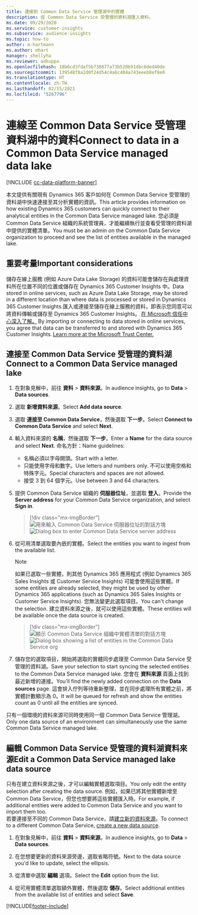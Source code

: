 ```yaml
---
title: 連接到 Common Data Service 管理湖中的實體
description: 從 Common Data Service 受管理的資料湖匯入資料。
ms.date: 09/29/2020
ms.service: customer-insights
ms.subservice: audience-insights
ms.topic: how-to
author: m-hartmann
ms.author: mhart
manager: shellyha
ms.reviewer: adkuppa
ms.openlocfilehash: 18b6cd3fdaf5b738877a73b520b91dbc6ded40de
ms.sourcegitcommit: 139548f8a2d0f24d54c4a6c404a743eeeb8ef8e0
ms.translationtype: HT
ms.contentlocale: zh-TW
ms.lasthandoff: 02/15/2021
ms.locfileid: "5267796"
---
```

# <a name="connect-to-data-in-a-common-data-service-managed-data-lake"></a><span data-ttu-id="fe902-103">連線至 Common Data Service 受管理資料湖中的資料</span><span class="sxs-lookup"><span data-stu-id="fe902-103">Connect to data in a Common Data Service managed data lake</span></span>

[!INCLUDE [cc-data-platform-banner](../includes/cc-data-platform-banner.md)]

<span data-ttu-id="fe902-104">本文提供有關現有 Dynamics 365 客戶如何在 Common Data Service 受管理的資料湖中快速連接至其分析實體的資訊。</span><span class="sxs-lookup"><span data-stu-id="fe902-104">This article provides information on how existing Dynamics 365 customers can quickly connect to their analytical entities in the Common Data Service managed lake.</span></span> <span data-ttu-id="fe902-105">您必須是 Common Data Service 組織的系統管理員，才能繼續執行並查看受管理的資料湖中提供的實體清單。</span><span class="sxs-lookup"><span data-stu-id="fe902-105">You must be an admin on the Common Data Service organization to proceed and see the list of entities available in the managed lake.</span></span>

## <a name="important-considerations"></a><span data-ttu-id="fe902-106">重要考量</span><span class="sxs-lookup"><span data-stu-id="fe902-106">Important considerations</span></span>

<span data-ttu-id="fe902-107">儲存在線上服務 (例如 Azure Data Lake Storage) 的資料可能會儲存在與處理資料所在位置不同的位置或儲存在 Dynamics 365 Customer Insights 中。</span><span class="sxs-lookup"><span data-stu-id="fe902-107">Data stored in online services, such as Azure Data Lake Storage, may be stored in a different location than where data is processed or stored in Dynamics 365 Customer Insights.</span></span><span data-ttu-id="fe902-108">匯入或連接至儲存在線上服務的資料，即表示您同意可以將資料傳輸或儲存至 Dynamics 365 Customer Insights。 [在 Microsoft 信任中心深入了解。](https://www.microsoft.com/trust-center)</span><span class="sxs-lookup"><span data-stu-id="fe902-108"> By importing or connecting to data stored in online services, you agree that data can be transferred to and stored with Dynamics 365 Customer Insights. [Learn more at the Microsoft Trust Center.](https://www.microsoft.com/trust-center)</span></span>

## <a name="connect-to-a-common-data-service-managed-lake"></a><span data-ttu-id="fe902-109">連接至 Common Data Service 受管理的資料湖</span><span class="sxs-lookup"><span data-stu-id="fe902-109">Connect to a Common Data Service managed lake</span></span>

1. <span data-ttu-id="fe902-110">在對象見解中，前往 **資料** > **資料來源**。</span><span class="sxs-lookup"><span data-stu-id="fe902-110">In audience insights, go to **Data** > **Data sources**.</span></span>

2. <span data-ttu-id="fe902-111">選取 **新增資料來源**。</span><span class="sxs-lookup"><span data-stu-id="fe902-111">Select **Add data source**.</span></span>

3. <span data-ttu-id="fe902-112">選取 **連接至 Common Data Service**，然後選取 **下一步**。</span><span class="sxs-lookup"><span data-stu-id="fe902-112">Select **Connect to Common Data Service** and select **Next**.</span></span>

4. <span data-ttu-id="fe902-113">輸入資料來源的 **名稱**，然後選取 **下一步**。</span><span class="sxs-lookup"><span data-stu-id="fe902-113">Enter a **Name** for the data source and select **Next**.</span></span> <span data-ttu-id="fe902-114">命名方針：</span><span class="sxs-lookup"><span data-stu-id="fe902-114">Name guidelines:</span></span> 
   - <span data-ttu-id="fe902-115">名稱必須以字母開頭。</span><span class="sxs-lookup"><span data-stu-id="fe902-115">Start with a letter.</span></span>
   - <span data-ttu-id="fe902-116">只能使用字母和數字。</span><span class="sxs-lookup"><span data-stu-id="fe902-116">Use letters and numbers only.</span></span> <span data-ttu-id="fe902-117">不可以使用空格和特殊字元。</span><span class="sxs-lookup"><span data-stu-id="fe902-117">Special characters and spaces are not allowed.</span></span>
   - <span data-ttu-id="fe902-118">接受 3 到 64 個字元。</span><span class="sxs-lookup"><span data-stu-id="fe902-118">Use between 3 and 64 characters.</span></span>

5. <span data-ttu-id="fe902-119">提供 Common Data Service 組織的 **伺服器位址**，並選取 **登入**。</span><span class="sxs-lookup"><span data-stu-id="fe902-119">Provide the **Server address** for your Common Data Service organization, and select **Sign in**.</span></span>

   > [!div class="mx-imgBorder"]
   > <span data-ttu-id="fe902-120">![用來輸入 Common Data Service 伺服器位址的對話方塊](media/enter-CDS-org-details.png)</span><span class="sxs-lookup"><span data-stu-id="fe902-120">![Dialog box to enter Common Data Service server address](media/enter-CDS-org-details.png)</span></span>

6. <span data-ttu-id="fe902-121">從可用清單選取要內嵌的實體。</span><span class="sxs-lookup"><span data-stu-id="fe902-121">Select the entities you want to ingest from the available list.</span></span>    

   > [!NOTE]
   > <span data-ttu-id="fe902-122">如果已選取一些實體，則其他 Dynamics 365 應用程式 (例如 Dynamics 365 Sales Insights 或 Customer Service Insights) 可能會使用這些實體。</span><span class="sxs-lookup"><span data-stu-id="fe902-122">If some entities are already selected, they might be used by other Dynamics 365 applications (such as Dynamics 365 Sales Insights or Customer Service Insights).</span></span> <span data-ttu-id="fe902-123">您無法變更此選取項目。</span><span class="sxs-lookup"><span data-stu-id="fe902-123">You can't change the selection.</span></span> <span data-ttu-id="fe902-124">建立資料來源之後，就可以使用這些實體。</span><span class="sxs-lookup"><span data-stu-id="fe902-124">These entities will be available once the data source is created.</span></span>

   > [!div class="mx-imgBorder"]
   > <span data-ttu-id="fe902-125">![顯示 Common Data Service 組織中實體清單的對話方塊](media/select-analytical-entities.png)</span><span class="sxs-lookup"><span data-stu-id="fe902-125">![Dialog box showing a list of entities in the Common Data Service org](media/select-analytical-entities.png)</span></span>

7. <span data-ttu-id="fe902-126">儲存您的選取項目，開始將選取的實體同步處理至 Common Data Service 受管理的資料湖。</span><span class="sxs-lookup"><span data-stu-id="fe902-126">Save your selection to start syncing the selected entities to the Common Data Service managed lake.</span></span> <span data-ttu-id="fe902-127">您會在 **資料來源** 頁面上找到最近新增的連接。</span><span class="sxs-lookup"><span data-stu-id="fe902-127">You'll find the newly added connection on the **Data sources** page.</span></span> <span data-ttu-id="fe902-128">這會排入佇列等待重新整理，並在同步處理所有實體之前，將實體計數顯示為 0。</span><span class="sxs-lookup"><span data-stu-id="fe902-128">It will be queued for refresh and show the entities count as 0 until all the entities are synced.</span></span>

<span data-ttu-id="fe902-129">只有一個環境的資料來源可同時使用同一個 Common Data Service 管理湖。</span><span class="sxs-lookup"><span data-stu-id="fe902-129">Only one data source of an environment can simultaneously use the same Common Data Service managed lake.</span></span>

## <a name="edit-a-common-data-service-managed-lake-data-source"></a><span data-ttu-id="fe902-130">編輯 Common Data Service 受管理的資料湖資料來源</span><span class="sxs-lookup"><span data-stu-id="fe902-130">Edit a Common Data Service managed lake data source</span></span>

<span data-ttu-id="fe902-131">只有在建立資料來源之後，才可以編輯實體選取項目。</span><span class="sxs-lookup"><span data-stu-id="fe902-131">You only edit the entity selection after creating the data source.</span></span> <span data-ttu-id="fe902-132">例如，如果已將其他實體新增至 Common Data Service，但您也想要將這些實體匯入時。</span><span class="sxs-lookup"><span data-stu-id="fe902-132">For example, if additional entities were added to Common Data Service and you want to import them too.</span></span>    
<span data-ttu-id="fe902-133">若要連接至不同的 Common Data Service，請[建立新的資料來源](#connect-to-a-common-data-service-managed-lake)。</span><span class="sxs-lookup"><span data-stu-id="fe902-133">To connect to a different Common Data Service, [create a new data source](#connect-to-a-common-data-service-managed-lake).</span></span>

1. <span data-ttu-id="fe902-134">在對象見解中，前往 **資料** > **資料來源**。</span><span class="sxs-lookup"><span data-stu-id="fe902-134">In audience insights, go to **Data** > **Data sources**.</span></span>

2. <span data-ttu-id="fe902-135">在您想要更新的資料來源旁邊，選取省略符號。</span><span class="sxs-lookup"><span data-stu-id="fe902-135">Next to the data source you'd like to update, select the ellipsis.</span></span>

3. <span data-ttu-id="fe902-136">從清單中選取 **編輯** 選項。</span><span class="sxs-lookup"><span data-stu-id="fe902-136">Select the **Edit** option from the list.</span></span>

4. <span data-ttu-id="fe902-137">從可用實體清單選取額外實體，然後選取 **儲存**。</span><span class="sxs-lookup"><span data-stu-id="fe902-137">Select additional entities from the available list of entities and select **Save**.</span></span>


[!INCLUDE[footer-include](../includes/footer-banner.md)]